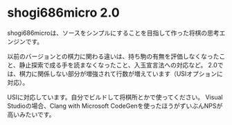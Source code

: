 # shogi686micro 2.0
shogi686microは、ソースをシンプルにすることを目指して作った将棋の思考エンジンです。

以前のバージョンとの棋力に関わる違いは、持ち駒の有無を評価しなくなったこと、静止探索で成る手を読まなくなったこと、入玉宣言法への対応など。
2.0では、棋力に関係しない部分が増強されて行数が増えています（USIオプションに対応）。

USIに対応しています。自分でビルドして将棋所とかで使ってください。
Visual Studioの場合、Clang with Microsoft CodeGenを使ったほうがずいぶんNPSが高いみたいです。
